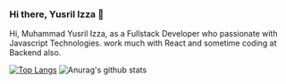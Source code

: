 ### Hi there, Yusril Izza 👋

Hi, Muhammad Yusril Izza, as a Fullstack Developer who passionate with Javascript Technologies. 
work much with React and sometime coding at Backend also.

[![Top Langs](https://github-readme-stats.vercel.app/api/top-langs/?username=zaulsr&theme=radical)](https://github.com/zaulsr)
![Anurag's github stats](https://github-readme-stats.vercel.app/api?username=zaulsr&show_icons=true&theme=radical)
